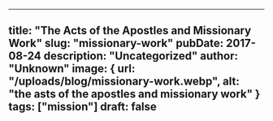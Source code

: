 ---
title: "The Acts of the Apostles and Missionary Work"
slug: "missionary-work"
pubDate: 2017-08-24
description: "Uncategorized"
author: "Unknown"
image: {
  url: "/uploads/blog/missionary-work.webp",
  alt: "the asts of the apostles and missionary work"
}
tags: ["mission"]
draft: false
-